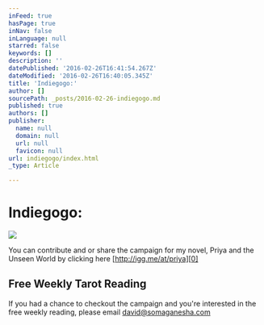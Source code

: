 ```yaml
---
inFeed: true
hasPage: true
inNav: false
inLanguage: null
starred: false
keywords: []
description: ''
datePublished: '2016-02-26T16:41:54.267Z'
dateModified: '2016-02-26T16:40:05.345Z'
title: 'Indiegogo:'
author: []
sourcePath: _posts/2016-02-26-indiegogo.md
published: true
authors: []
publisher:
  name: null
  domain: null
  url: null
  favicon: null
url: indiegogo/index.html
_type: Article

---
```

# Indiegogo:
![](https://the-grid-user-content.s3-us-west-2.amazonaws.com/fa94388e-788e-4c22-b29b-1605866b665a.png)

You can contribute and or share the campaign for my novel, Priya and the Unseen World by clicking here [http://igg.me/at/priya][0]

## Free Weekly Tarot Reading

If you had a chance to checkout the campaign and you're interested in the free weekly reading, please email david@somaganesha.com

[0]: http://igg.me/at/priya